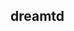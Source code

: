 <!--
 * @Description: 
 * @Author: Pokkio
 * @Date: 2021-04-12 22:28:15
 * @LastEditors: Pokkio
 * @LastEditTime: 2021-04-12 22:30:22
-->
## dreamtd